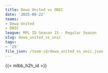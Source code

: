 ```yaml
---
title: Dewa United vs ONIC
date: '2025-08-22'
teams:
- Dewa United
- ONIC
league: MPL ID Season 15 - Regular Season
slug: dewa_united_vs_onic
tags:
- '25'
file_json: /team-id/dewa_united_vs_onic.json
---
```


{{< mlbb_h2h_id >}}
